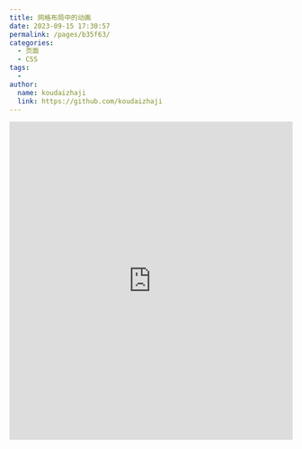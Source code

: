 ```yaml
---
title: 网格布局中的动画
date: 2023-09-15 17:30:57
permalink: /pages/b35f63/
categories:
  - 页面
  - CSS
tags:
  - 
author: 
  name: koudaizhaji
  link: https://github.com/koudaizhaji
---
```

<iframe height="567.2890625" style="width: 100%;" scrolling="no" title="网格布局中的动画" src="https://codepen.io/koudaizhaji/embed/zYydzWQ?default-tab=html%2Cresult" frameborder="no" loading="lazy" allowtransparency="true" allowfullscreen="true">
  See the Pen <a href="https://codepen.io/koudaizhaji/pen/zYydzWQ">
  Untitled</a> by koudaizhaji (<a href="https://codepen.io/koudaizhaji">@koudaizhaji</a>)
  on <a href="https://codepen.io">CodePen</a>.
</iframe>